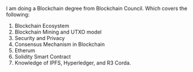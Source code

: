 I am doing a Blockchain degree from Blockchain Council. Which covers the following:
1. Blockchain Ecosystem
2. Blockchain Mining and UTXO model
3. Security and Privacy
4. Consensus Mechanism in Blockchain
5. Etherum 
6. Solidity Smart Contract
7. Knowledge of IPFS, Hyperledger, and R3 Corda.    

